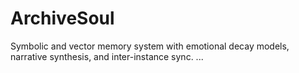 # ArchiveSoul

Symbolic and vector memory system with emotional decay models, narrative synthesis, and inter-instance sync.
...